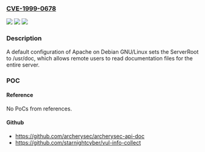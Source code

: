 ### [CVE-1999-0678](https://cve.mitre.org/cgi-bin/cvename.cgi?name=CVE-1999-0678)
![](https://img.shields.io/static/v1?label=Product&message=n%2Fa&color=blue)
![](https://img.shields.io/static/v1?label=Version&message=n%2Fa&color=blue)
![](https://img.shields.io/static/v1?label=Vulnerability&message=n%2Fa&color=brighgreen)

### Description

A default configuration of Apache on Debian GNU/Linux sets the ServerRoot to /usr/doc, which allows remote users to read documentation files for the entire server.

### POC

#### Reference
No PoCs from references.

#### Github
- https://github.com/archerysec/archerysec-api-doc
- https://github.com/starnightcyber/vul-info-collect

